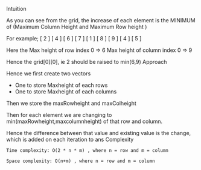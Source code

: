 Intuition

As you can see from the grid, the increase of each element is the MINIMUM of (Maximum Column Height and Maximum Row height )

For example;
[ 2 ] [ 4 ] [ 6 ]
[ 7 ] [ 1 ] [ 8 ]
[ 9 ] [ 4 ] [ 5 ]

Here the Max height of row index 0 => 6
Max height of column index 0 => 9

Hence the grid[0][0], ie 2 should be raised to min(6,9)
Approach

Hence we first create two vectors
- One to store Maxheight of each rows
- One to store Maxheight of each columns

Then we store the maxRowheight and maxColheight

Then for each element we are changing to min(maxRowheight,maxcolumnheight) of that row and column.

Hence the difference between that value and existing value is the change, which is added on each iteration to ans
Complexity

    Time complexity: O(2 * n * m) , where n = row and m = column

    Space complexity: O(n+m) , where n = row and m = column

